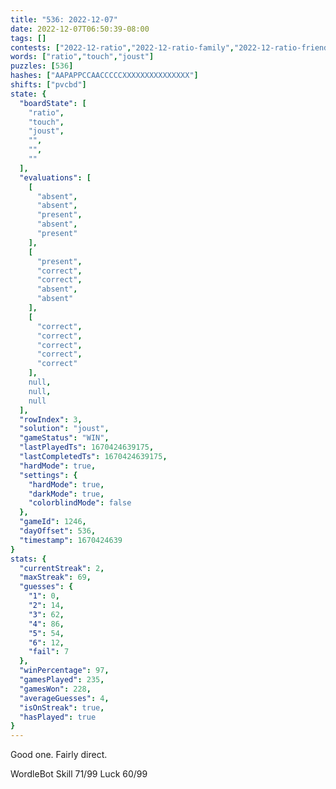 ```yaml
---
title: "536: 2022-12-07"
date: 2022-12-07T06:50:39-08:00
tags: []
contests: ["2022-12-ratio","2022-12-ratio-family","2022-12-ratio-friends"]
words: ["ratio","touch","joust"]
puzzles: [536]
hashes: ["AAPAPPCCAACCCCCXXXXXXXXXXXXXXX"]
shifts: ["pvcbd"]
state: {
  "boardState": [
    "ratio",
    "touch",
    "joust",
    "",
    "",
    ""
  ],
  "evaluations": [
    [
      "absent",
      "absent",
      "present",
      "absent",
      "present"
    ],
    [
      "present",
      "correct",
      "correct",
      "absent",
      "absent"
    ],
    [
      "correct",
      "correct",
      "correct",
      "correct",
      "correct"
    ],
    null,
    null,
    null
  ],
  "rowIndex": 3,
  "solution": "joust",
  "gameStatus": "WIN",
  "lastPlayedTs": 1670424639175,
  "lastCompletedTs": 1670424639175,
  "hardMode": true,
  "settings": {
    "hardMode": true,
    "darkMode": true,
    "colorblindMode": false
  },
  "gameId": 1246,
  "dayOffset": 536,
  "timestamp": 1670424639
}
stats: {
  "currentStreak": 2,
  "maxStreak": 69,
  "guesses": {
    "1": 0,
    "2": 14,
    "3": 62,
    "4": 86,
    "5": 54,
    "6": 12,
    "fail": 7
  },
  "winPercentage": 97,
  "gamesPlayed": 235,
  "gamesWon": 228,
  "averageGuesses": 4,
  "isOnStreak": true,
  "hasPlayed": true
}
---
```

<!-- more -->
Good one. Fairly direct. 

WordleBot
Skill 71/99
Luck 60/99
